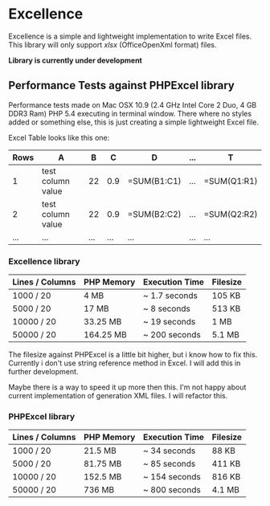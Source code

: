 # Excellence

Excellence is a simple and lightweight implementation to write Excel files.
This library will only support _xlsx_ (OfficeOpenXml format) files.

__Library is currently under development__

## Performance Tests against PHPExcel library

Performance tests made on Mac OSX 10.9 (2.4 GHz Intel Core 2 Duo, 4 GB DDR3 Ram)
PHP 5.4 executing in terminal window. There where no styles added or something
else, this is just creating a simple lightweight Excel file.

Excel Table looks like this one:

| Rows  | A                 | B   | C   | D             | ... | T             |
| ----- | ----------------- | --- | --- | ------------- | --- | ------------- |
| 1     | test column value | 22  | 0.9 | =SUM(B1:C1)   | ... | =SUM(Q1:R1)   |
| 2     | test column value | 22  | 0.9 | =SUM(B2:C2)   | ... | =SUM(Q2:R2)   |
| ...   | ...               | ... | ... | ...           | ... | ...           |


### Excellence library

| Lines / Columns   | PHP Memory | Execution Time | Filesize  |
| ----------------- | ---------- | -------------- | --------- |
| 1000   / 20       | 4 MB       | ~ 1.7 seconds  | 105 KB    |
| 5000   / 20       | 17 MB      | ~ 8   seconds  | 513 KB    |
| 10000  / 20       | 33.25 MB   | ~ 19  seconds  | 1 MB      |
| 50000  / 20       | 164.25 MB  | ~ 200 seconds  | 5.1 MB    |

The filesize against PHPExcel is a little bit higher, but i know how to fix this.
Currently i don't use string reference method in Excel. I will add this in further
development.

Maybe there is a way to speed it up more then this. I'm not happy about current
implementation of generation XML files. I will refactor this.

### PHPExcel library

| Lines / Columns   | PHP Memory | Execution Time | Filesize  |
| ----------------- | ---------- | -------------- | --------- |
| 1000   / 20       | 21.5 MB    | ~ 34 seconds   | 88 KB     |
| 5000   / 20       | 81.75 MB   | ~ 85 seconds   | 411 KB    |
| 10000  / 20       | 152.5 MB   | ~ 154 seconds  | 816 KB    |
| 50000  / 20       | 736 MB     | ~ 800 seconds  | 4.1 MB    |
